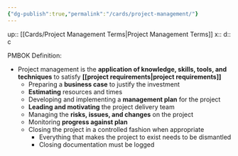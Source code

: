 ```yaml
---
{"dg-publish":true,"permalink":"/cards/project-management/"}
---
```


up:: [[Cards/Project Management Terms\|Project Management Terms]] 
x:: 
d:: c

PMBOK Definition:
- Project management is the **application of knowledge, skills, tools, and techniques** to satisfy **[[project requirements\|project requirements]]**
	- ﻿Preparing a **business case** to justify the investment
	- ﻿﻿**Estimating** resources and times
	- ﻿Developing and implementing a **management plan** for the project
	- ﻿﻿**Leading and motivating** the project delivery team
	- Managing the **risks, issues, and changes** on the project
	- ﻿﻿Monitoring **progress against plan**
	- ﻿Closing the project in a controlled fashion when appropriate
		- Everything that makes the project to exist needs to be dismantled
		- Closing documentation must be logged